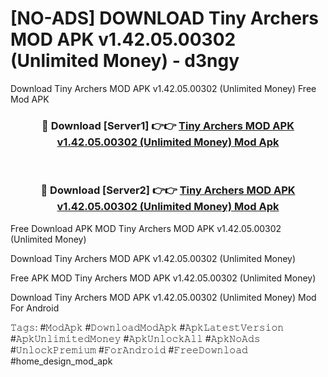 # [NO-ADS] DOWNLOAD Tiny Archers MOD APK v1.42.05.00302 (Unlimited Money) - d3ngy
Download Tiny Archers MOD APK v1.42.05.00302 (Unlimited Money) Free Mod APK

<div align="center">
<h3>🔴 Download [Server1] 👉👉 <a href="https://apk-comot.site?title=Tiny_Archers_MOD_APK_v1.42.05.00302_(Unlimited_Money)">Tiny Archers MOD APK v1.42.05.00302 (Unlimited Money) Mod Apk</a></h3><br>

<h3>🔴 Download [Server2] 👉👉 <a href="https://apk-comot.site?title=Tiny_Archers_MOD_APK_v1.42.05.00302_(Unlimited_Money)">Tiny Archers MOD APK v1.42.05.00302 (Unlimited Money) Mod Apk</a></h3>
</div>


Free Download APK MOD Tiny Archers MOD APK v1.42.05.00302 (Unlimited Money)

Download Tiny Archers MOD APK v1.42.05.00302 (Unlimited Money) 

Free APK MOD Tiny Archers MOD APK v1.42.05.00302 (Unlimited Money) 

Download Tiny Archers MOD APK v1.42.05.00302 (Unlimited Money) Mod For Android

𝚃𝚊𝚐𝚜: #𝙼𝚘𝚍𝙰𝚙𝚔 #𝙳𝚘𝚠𝚗𝚕𝚘𝚊𝚍𝙼𝚘𝚍𝙰𝚙𝚔 #𝙰𝚙𝚔𝙻𝚊𝚝𝚎𝚜𝚝𝚅𝚎𝚛𝚜𝚒𝚘𝚗 #𝙰𝚙𝚔𝚄𝚗𝚕𝚒𝚖𝚒𝚝𝚎𝚍𝙼𝚘𝚗𝚎𝚢 #𝙰𝚙𝚔𝚄𝚗𝚕𝚘𝚌𝚔𝙰𝚕𝚕 #𝙰𝚙𝚔𝙽𝚘𝙰𝚍𝚜 #𝚄𝚗𝚕𝚘𝚌𝚔𝙿𝚛𝚎𝚖𝚒𝚞𝚖 #𝙵𝚘𝚛𝙰𝚗𝚍𝚛𝚘𝚒𝚍 #𝙵𝚛𝚎𝚎𝙳𝚘𝚠𝚗𝚕𝚘𝚊𝚍 #home_design_mod_apk